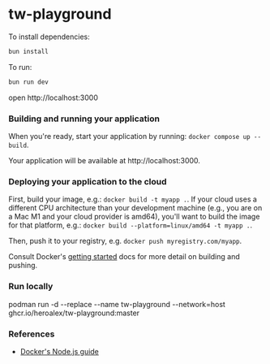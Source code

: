 # tw-playground
To install dependencies:
```sh
bun install
```

To run:
```sh
bun run dev
```

open http://localhost:3000


### Building and running your application

When you're ready, start your application by running:
`docker compose up --build`.

Your application will be available at http://localhost:3000.

### Deploying your application to the cloud

First, build your image, e.g.: `docker build -t myapp .`.
If your cloud uses a different CPU architecture than your development
machine (e.g., you are on a Mac M1 and your cloud provider is amd64),
you'll want to build the image for that platform, e.g.:
`docker build --platform=linux/amd64 -t myapp .`.

Then, push it to your registry, e.g. `docker push myregistry.com/myapp`.

Consult Docker's [getting started](https://docs.docker.com/go/get-started-sharing/)
docs for more detail on building and pushing.

### Run locally
podman run -d --replace --name tw-playground --network=host ghcr.io/heroalex/tw-playground:master

### References
* [Docker's Node.js guide](https://docs.docker.com/language/nodejs/)